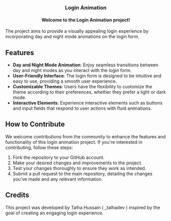 <h3 align="center">Login Animation</h3>

<h4 align ='center'>Welcome to the Login Animation project!</h4> The project aims to provide a visually appealing login experience by incorporating day and night mode animations on the login form.

## Features

- **Day and Night Mode Animation**: Enjoy seamless transitions between day and night modes as you interact with the login form.
- **User-Friendly Interface**: The login form is designed to be intuitive and easy to use, providing a smooth user experience.
- **Customizable Themes**: Users have the flexibility to customize the theme according to their preferences, whether they prefer a light or dark mode.
- **Interactive Elements**: Experience interactive elements such as buttons and input fields that respond to user actions with fluid animations.

## How to Contribute

We welcome contributions from the community to enhance the features and functionality of this login animation project. If you're interested in contributing, follow these steps:

1. Fork the repository to your GitHub account.
2. Make your desired changes and improvements to the project.
3. Test your changes thoroughly to ensure they work as intended.
4. Submit a pull request to the main repository, detailing the changes you've made and any relevant information.

## Credits

This project was developed by Talha Hussain ( _talhadev ) inspired by the goal of creating an engaging login experience.
